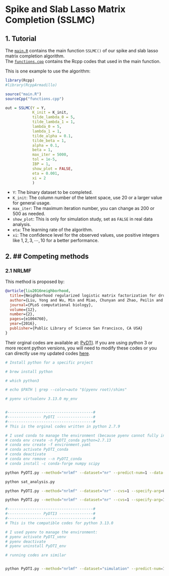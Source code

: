 # Spike and Slab Lasso Matrix Completion (SSLMC)

## 1. Tutorial
The [`main.R`](https://github.com/Sijianf/SSLMC/blob/main/codes/main.R) contains the main function `SSLMC()` of our spike and slab lasso matrix completion algorithm.    
The [`functions.cpp`](https://github.com/Sijianf/SSLMC/blob/main/codes/functions.cpp) contains the Rcpp codes that used in the main function.     

This is one example to use the algorithm:

```r
library(Rcpp)
#library(RcppArmadillo)

source("main.R")
sourceCpp("functions.cpp")

out = SSLMC(Y = Y, 
            K_init = K_init,
            tilde_lambda_0 = 5,
            tilde_lambda_1 = 1,
            lambda_0 = 5, 
            lambda_1 = 1, 
            tilde_alpha = 0.1, 
            tilde_beta = 1,
            alpha = 0.1, 
            beta = 1,
            max_iter = 5000, 
            tol = 1e-5, 
            IBP = 1, 
            show_plot = FALSE,
            eta = 0.001,
            xi = 2
            )
```

- `Y`: The binary dataset to be completed. 
- `K_init`: The column number of the latent space, use $20$ or a larger value for general usage. 
- `max_iter`: The maximum iteration number, you can change as $200$ or $500$ as needed. 
- `show_plot`: This is only for simulation study, set as `FALSE` in real data analysis. 
- `eta`: The learning rate of the algorithm.  
- `xi`: The confidence level for the observed values, use positive integers like $1,2,3,\cdots,10$ for a better performance.  


## 2. ## Competing methods

### 2.1 NRLMF

This method is proposed by: 

```bibtex
@article{liu2016neighborhood,
  title={Neighborhood regularized logistic matrix factorization for drug-target interaction prediction},
  author={Liu, Yong and Wu, Min and Miao, Chunyan and Zhao, Peilin and Li, Xiao-Li},
  journal={PLoS computational biology},
  volume={12},
  number={2},
  pages={e1004760},
  year={2016},
  publisher={Public Library of Science San Francisco, CA USA}
}
```

Their orginal codes are available at: [PyDTI](https://github.com/stephenliu0423/PyDTI). If you are using python 3 or more recent python versions, you will need to modify these codes or you can directly use my updated codes [here](). 

```bash
# Install python for a specific project 

# brew install python

# which python3

# echo $PATH | grep --color=auto "$(pyenv root)/shims"

# pyenv virtualenv 3.13.0 my_env


#--------------------------------------#
#--------------- PyDTI ----------------#
#--------------------------------------#
# This is the orginal codes written in python 2.7.9

# I used conda to manage the environment (because pyenv cannot fully install the old python in Macbook M chip): 
# conda env create -n PyDTI_conda python=2.7.13
# conda env create -f environment.yaml
# conda activate PyDTI_conda
# conda deactivate
# conda env remove --n PyDTI_conda
# conda install -c conda-forge numpy scipy

python PyDTI.py --method="nrlmf" --dataset="nr" --predict-num=1 --data-dir="./datasets" --output-dir="./outputs"

python sat_analysis.py

python PyDTI.py --method="nrlmf" --dataset="nr" --cvs=1 --specify-arg=0 --data-dir='./datasets'

python PyDTI.py --method="nrlmf" --dataset="nr" --cvs=1 --specify-arg=1 --method-opt="c=5 K1=5 K2=5 r=100 lambda_d=0.125 lambda_t=0.125 alpha=0.25 beta=0.125 theta=0.5" --data-dir="./datasets"

#--------------------------------------#
#--------------- PyDTI3 ---------------#
#--------------------------------------#
# This is the compatible codes for python 3.13.0

# I used pyenv to manage the environment: 
# pyenv activate PyDTI_venv
# pyenv deactivate
# pyenv uninstall PyDTI_env

# running codes are similar


python PyDTI.py --method="nrlmf" --dataset="simulation" --predict-num=1 --data-dir="./datasets" --output-dir="./outputs"

```










